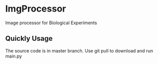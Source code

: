 # ImgProcessor
Image processor for Biological Experiments

## Quickly Usage
The source code is in master branch.
Use git pull to download and run main.py
